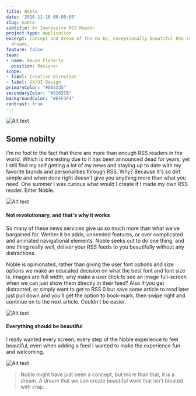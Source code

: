 ```yaml
---
title: Noble
date: '2016-11-16 00:00:00'
slug: noble
subtitle: An Impressive RSS Reader
project-type: Application
excerpt: Concept and dream of the no-bs, exceptionally beautiful RSS reader of my
  dreams.
feature: false
team:
- name: Devan Flaherty
  position: Designer
scope:
- label: Creative Direction
- label: UX/UI Design
primaryColor: "#D65235"
secondaryColor: "#3165CB"
backgroundColor: "#EFF3F4"
contrast: true
---
```


![Alt text](http://media.saltagency.co/projects/noble/images/showcase.jpg)

## Some nobilty
I'm no fool to the fact that there are more than enough RSS readers in the world. Which is interesting due to it has been announced dead for years, yet I still find my self getting a lot of my news and staying up to date with my favorite brands and personalities through RSS. Why? Because it's so dirt simple and when done right doesn't give you anything more than what you need. One summer I was curious what would I create if I made my own RSS reader. Enter Noble.

![Alt text](http://media.saltagency.co/projects/noble/images/brand.png)

#### Not revolutionary, and that's why it works
So many of these news services give us so much more than what we've bargained for. Wether it be adds, unneeded features, or over complicated and animated navigational elements. Noble seeks out to do one thing, and one thing really well, deliver your RSS feeds to you beautifully without any distractions.

Noble is opinionated, rather than giving the user font options and size options we make an educated decision on what the best font and font size is. Images are full width, why make a user click to see an image full-screen when we can just show them directly in their feed? Also if you get distracted, or simply want to get to RSS 0 but save some article to read later just pull down and you'll get the option to book-mark, then swipe right and continue on to the next article. Couldn't be easier.

![Alt text](http://media.saltagency.co/projects/noble/images/read.png)

#### Everything should be beautiful

I really wanted every screen, every step of the Noble experience to feel beautiful, even when adding a feed I wanted to make the experience fun and welcoming.

![Alt text](http://media.saltagency.co/projects/noble/images/add.png)

> Noble might have just been a concept, but more than that, it is a dream. A dream that we can create beautiful work that isn't bloated with crap.
